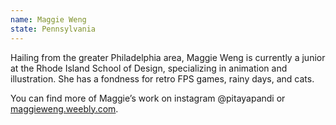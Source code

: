 ```yaml
---
name: Maggie Weng
state: Pennsylvania
---
```


Hailing from the greater Philadelphia area, Maggie Weng is currently a
junior at the Rhode Island School of Design, specializing in animation
and illustration. She has a fondness for retro FPS games, rainy days,
and cats.

You can find more of Maggie’s work on instagram @pitayapandi or
[maggieweng.weebly.com](http://maggieweng.weebly.com).
